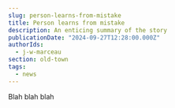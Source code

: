 ```yaml
---
slug: person-learns-from-mistake
title: Person learns from mistake
description: An enticing summary of the story
publicationDate: "2024-09-27T12:28:00.000Z"
authorIds:
  - j-w-marceau
section: old-town
tags:
  - news
---
```


Blah blah blah
